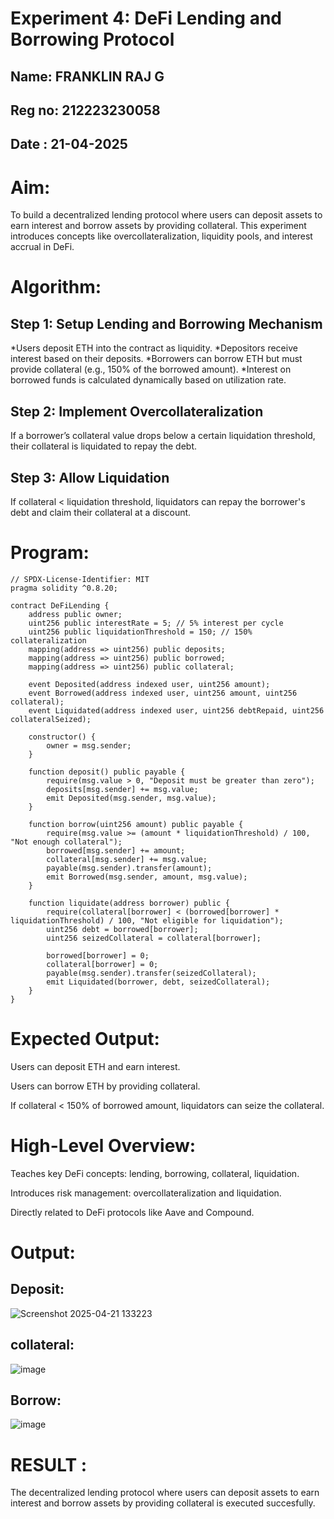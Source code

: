 # Experiment 4: DeFi Lending and Borrowing Protocol
## Name: FRANKLIN RAJ G
## Reg no: 212223230058
## Date : 21-04-2025
# Aim:
To build a decentralized lending protocol where users can deposit assets to earn interest and borrow assets by providing collateral. This experiment introduces concepts like overcollateralization, liquidity pools, and interest accrual in DeFi.

# Algorithm:
## Step 1: Setup Lending and Borrowing Mechanism
*Users deposit ETH into the contract as liquidity.
*Depositors receive interest based on their deposits.
*Borrowers can borrow ETH but must provide collateral (e.g., 150% of the borrowed amount).
*Interest on borrowed funds is calculated dynamically based on utilization rate.


## Step 2: Implement Overcollateralization
If a borrower’s collateral value drops below a certain liquidation threshold, their collateral is liquidated to repay the debt.


## Step 3: Allow Liquidation
If collateral < liquidation threshold, liquidators can repay the borrower's debt and claim their collateral at a discount.



# Program:
```
// SPDX-License-Identifier: MIT
pragma solidity ^0.8.20;

contract DeFiLending {
    address public owner;
    uint256 public interestRate = 5; // 5% interest per cycle
    uint256 public liquidationThreshold = 150; // 150% collateralization
    mapping(address => uint256) public deposits;
    mapping(address => uint256) public borrowed;
    mapping(address => uint256) public collateral;

    event Deposited(address indexed user, uint256 amount);
    event Borrowed(address indexed user, uint256 amount, uint256 collateral);
    event Liquidated(address indexed user, uint256 debtRepaid, uint256 collateralSeized);

    constructor() {
        owner = msg.sender;
    }

    function deposit() public payable {
        require(msg.value > 0, "Deposit must be greater than zero");
        deposits[msg.sender] += msg.value;
        emit Deposited(msg.sender, msg.value);
    }

    function borrow(uint256 amount) public payable {
        require(msg.value >= (amount * liquidationThreshold) / 100, "Not enough collateral");
        borrowed[msg.sender] += amount;
        collateral[msg.sender] += msg.value;
        payable(msg.sender).transfer(amount);
        emit Borrowed(msg.sender, amount, msg.value);
    }

    function liquidate(address borrower) public {
        require(collateral[borrower] < (borrowed[borrower] * liquidationThreshold) / 100, "Not eligible for liquidation");
        uint256 debt = borrowed[borrower];
        uint256 seizedCollateral = collateral[borrower];

        borrowed[borrower] = 0;
        collateral[borrower] = 0;
        payable(msg.sender).transfer(seizedCollateral);
        emit Liquidated(borrower, debt, seizedCollateral);
    }
}

```
# Expected Output:
Users can deposit ETH and earn interest.


Users can borrow ETH by providing collateral.


If collateral < 150% of borrowed amount, liquidators can seize the collateral.



# High-Level Overview:
Teaches key DeFi concepts: lending, borrowing, collateral, liquidation.


Introduces risk management: overcollateralization and liquidation.


Directly related to DeFi protocols like Aave and Compound.

# Output:
## Deposit:
![Screenshot 2025-04-21 133223](https://github.com/user-attachments/assets/ac7abc11-81c4-42f8-8543-6363c3ce4944)
## collateral:
![image](https://github.com/user-attachments/assets/6c1dd50b-8e8e-4c8e-97a7-91725cbab78c)
## Borrow:
![image](https://github.com/user-attachments/assets/cf61b2b7-7422-454f-9aac-fe6db902f603)


# RESULT : 
The decentralized lending protocol where users can deposit assets to earn interest and borrow assets by providing collateral is executed succesfully.
